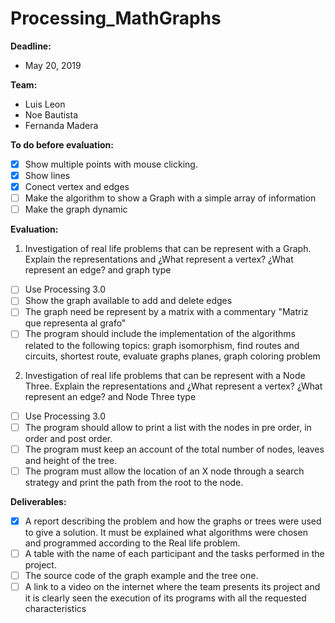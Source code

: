 # Processing_MathGraphs

**Deadline:** 
- May 20, 2019

**Team:**
- Luis Leon
- Noe Bautista
- Fernanda Madera

**To do before evaluation:**
- [x] Show multiple points with mouse clicking.
- [x] Show lines
- [x] Conect vertex and edges
- [ ] Make the algorithm to show a Graph with a simple array of information
- [ ] Make the graph dynamic

**Evaluation:**
1) Investigation of real life problems that can be represent with a Graph. 
Explain the representations and ¿What represent a vertex? ¿What represent an edge? and graph type

- [ ] Use Processing 3.0
- [ ] Show the graph available to add and delete edges
- [ ] The graph need be represent by a matrix with a commentary "Matriz que representa al grafo"
- [ ] The program should include the implementation of the algorithms related to the following topics: graph isomorphism, find routes and circuits, shortest route, evaluate graphs planes, graph coloring problem

2) Investigation of real life problems that can be represent with a Node Three.
Explain the representations and ¿What represent a vertex? ¿What represent an edge? and Node Three type

- [ ] Use Processing 3.0
- [ ] The program should allow to print a list with the nodes in pre order, in order and post order.
- [ ] The program must keep an account of the total number of nodes, leaves and height of the tree.
- [ ] The program must allow the location of an X node through a search strategy and
print the path from the root to the node.

**Deliverables:**

- [x] A report describing the problem and how the graphs or trees were used to give a solution. It must be explained what algorithms were chosen and programmed according to the Real life problem.
- [ ] A table with the name of each participant and the tasks performed in the project.
- [ ] The source code of the graph example and the tree one.
- [ ] A link to a video on the internet where the team presents its project and it is clearly seen the execution of its programs with all the requested characteristics
